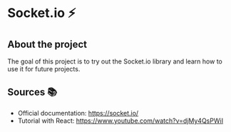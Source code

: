 # Socket.io ⚡

## About the project

The goal of this project is to try out the Socket.io library and learn how to use it for future projects.

## Sources 📚

- Official documentation: https://socket.io/
- Tutorial with React: https://www.youtube.com/watch?v=djMy4QsPWiI
